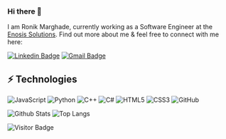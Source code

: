 ### Hi there 👋

<!--
**rk00717/rk00717** is a ✨ _special_ ✨ repository because its `README.md` (this file) appears on your GitHub profile.

Here are some ideas to get you started:

- 🔭 I’m currently working on ...
- 🌱 I’m currently learning ...
- 👯 I’m looking to collaborate on ...
- 🤔 I’m looking for help with ...
- 💬 Ask me about ...
- 📫 How to reach me: ...
- 😄 Pronouns: ...
- ⚡ Fun fact: ...
-->

I am Ronik Marghade, currently working as a Software Engineer at the [Enosis Solutions](https://www.enosisbd.com/). Find out more about me & feel free to connect with me here:

[![Linkedin Badge](https://img.shields.io/badge/-Ronik-blue?style=flat-square&logo=Linkedin&logoColor=white&link=https://www.linkedin.com/in/ronik-marghade-5174131bb/)](https://www.linkedin.com/in/ronik-marghade-5174131bb/)
[![Gmail Badge](https://img.shields.io/badge/-ronikmarghade@gmail.com-c14438?style=flat-square&logo=Gmail&logoColor=white&link=mailto:ronikmarghade@gmail.com)](mailto:ronikmarghade@gmail.com)


## ⚡ Technologies

![JavaScript](https://img.shields.io/badge/-JavaScript-black?style=flat-square&logo=javascript)
![Python](https://img.shields.io/badge/-Python-black?style=flat-square&logo=Python)
![C++](https://img.shields.io/badge/-C++-00599C?style=flat-square&logo=c)
![C#](https://img.shields.io/badge/-C#-00599C?style=flat-square&logo=c-sharp)
![HTML5](https://img.shields.io/badge/-HTML5-E34F26?style=flat-square&logo=html5&logoColor=white)
![CSS3](https://img.shields.io/badge/-CSS3-1572B6?style=flat-square&logo=css3)
![GitHub](https://img.shields.io/badge/-GitHub-181717?style=flat-square&logo=github)

![Github Stats](https://github-readme-stats.vercel.app/api?username=rk00717&count_private=true&show_icons=true&include_all_commits=true)
![Top Langs](https://github-readme-stats.vercel.app/api/top-langs/?username=rk00717&hide=TeX&layout=compact)

![Visitor Badge](https://visitor-badge.laobi.icu/badge?page_id=rk00717)
